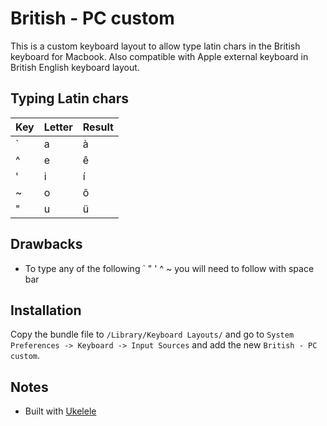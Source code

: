 # British - PC custom
This is a custom keyboard layout to allow type latin chars in the British keyboard for Macbook. Also compatible with Apple external keyboard in British English keyboard layout.

## Typing Latin chars

| Key | Letter | Result |
|---|---|---|
| ` | a | à |
| ^ | e | ê |
| ' | i | í |
| ~ | o | õ |
| " | u | ü |

## Drawbacks

* To type any of the following ` " ' ^ ~ you will need to follow with space bar

## Installation

Copy the bundle file to `/Library/Keyboard Layouts/` and go to `System Preferences -> Keyboard -> Input Sources` and add the new `British - PC custom`.

## Notes

* Built with [Ukelele](https://software.sil.org/ukelele)
